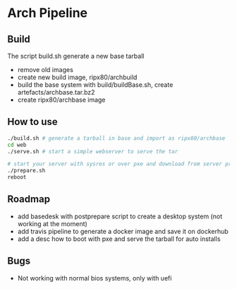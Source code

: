 # Arch Pipeline

## Build

The script build.sh generate a new base tarball

- remove old images
- create new build image, ripx80/archbuild
- build the base system with build/buildBase.sh, create artefacts/archbase.tar.bz2
- create ripx80/archbase image

## How to use

```bash
./build.sh # generate a tarball in base and import as ripx80/archbase
cd web
./serve.sh # start a simple webserver to serve the tar

# start your server with sysres or over pxe and download from server prepare.sh
./prepare.sh
reboot
```

## Roadmap

- add basedesk with postprepare script to create a desktop system (not working at the moment)
- add travis pipeline to generate a docker image and save it on dockerhub
- add a desc how to boot with pxe and serve the tarball for auto installs

## Bugs

- Not working with normal bios systems, only with uefi
